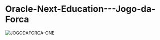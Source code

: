 # Oracle-Next-Education---Jogo-da-Forca
![JOGODAFORCA-ONE](https://user-images.githubusercontent.com/76417340/155913843-168afd56-8ea5-4a5d-9f56-129252382594.gif)
